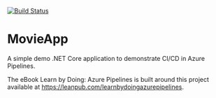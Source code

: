 [![Build Status](https://dev.azure.com/adbertram/MovieApp/_apis/build/status/MovieApp?branchName=master)](https://dev.azure.com/adbertram/MovieApp/_build/latest?definitionId=21&branchName=master)
# MovieApp

A simple demo .NET Core application to demonstrate CI/CD in Azure Pipelines.

The eBook Learn by Doing: Azure Pipelines is built around this project available at https://leanpub.com/learnbydoingazurepipelines.
